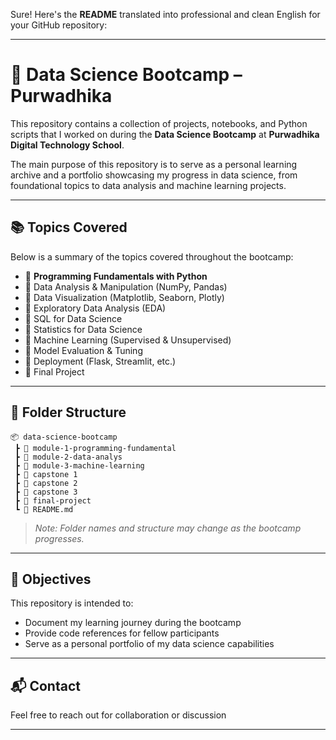 Sure! Here's the **README** translated into professional and clean English for your GitHub repository:

---

# 🧠 Data Science Bootcamp – Purwadhika

This repository contains a collection of projects, notebooks, and Python scripts that I worked on during the **Data Science Bootcamp** at **Purwadhika Digital Technology School**.

The main purpose of this repository is to serve as a personal learning archive and a portfolio showcasing my progress in data science, from foundational topics to data analysis and machine learning projects.

---

## 📚 Topics Covered

Below is a summary of the topics covered throughout the bootcamp:

* 📌 **Programming Fundamentals with Python**
* 📌 Data Analysis & Manipulation (NumPy, Pandas)
* 📌 Data Visualization (Matplotlib, Seaborn, Plotly)
* 📌 Exploratory Data Analysis (EDA)
* 📌 SQL for Data Science
* 📌 Statistics for Data Science
* 📌 Machine Learning (Supervised & Unsupervised)
* 📌 Model Evaluation & Tuning
* 📌 Deployment (Flask, Streamlit, etc.)
* 📌 Final Project

---

## 📁 Folder Structure

```
📦 data-science-bootcamp
 ┣ 📂 module-1-programming-fundamental
 ┣ 📂 module-2-data-analys
 ┣ 📂 module-3-machine-learning
 ┣ 📂 capstone 1
 ┣ 📂 capstone 2
 ┣ 📂 capstone 3
 ┣ 📂 final-project
 ┗ 📜 README.md
```

> *Note: Folder names and structure may change as the bootcamp progresses.*

---

## 🎯 Objectives

This repository is intended to:

* Document my learning journey during the bootcamp
* Provide code references for fellow participants
* Serve as a personal portfolio of my data science capabilities

---

## 📬 Contact

Feel free to reach out for collaboration or discussion

---
